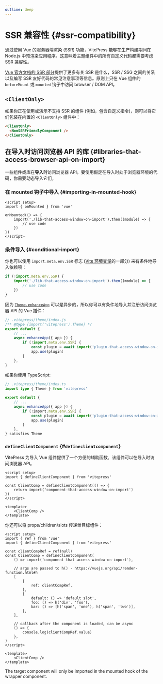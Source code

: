 ```yaml
---
outline: deep
---
```


# SSR 兼容性 {#ssr-compatibility}

通过使用 Vue 的服务器端渲染 (SSR) 功能，VitePress 能够在生产构建期间在 Node.js 中预渲染应用程序。这意味着主题组件中的所有自定义代码都需要考虑 SSR 兼容性。

[Vue 官方文档的 SSR 部分](https://cn.vuejs.org/guide/scaling-up/ssr.html)提供了更多有关 SSR 是什么，SSR / SSG 之间的关系以及编写 SSR 友好代码的常见注意事项等信息。原则上只在 Vue 组件的 `beforeMount` 或 `mounted` 钩子中访问 browser / DOM API。

## `<ClientOnly>`

如果你正在使用或演示不支持 SSR 的组件 (例如，包含自定义指令)，则可以将它们包装在内置的 `<ClientOnly>` 组件中：

```md
<ClientOnly>
  <NonSSRFriendlyComponent />
</ClientOnly>
```

## 在导入时访问浏览器 API 的库 {#libraries-that-access-browser-api-on-import}

一些组件或库在**导入时**访问浏览器 API。要使用假定在导入时处于浏览器环境的代码，你需要动态导入它们。

### 在 mounted 钩子中导入 {#importing-in-mounted-hook}

```vue
<script setup>
import { onMounted } from 'vue'

onMounted(() => {
	import('./lib-that-access-window-on-import').then((module) => {
		// use code
	})
})
</script>
```

### 条件导入 {#conditional-import}

你也可以使用 `import.meta.env.SSR` 标志 ([Vite 环境变量](https://cn.vitejs.dev/guide/env-and-mode.html#env-变量)的一部分) 来有条件地导入依赖项：

```js
if (!import.meta.env.SSR) {
	import('./lib-that-access-window-on-import').then((module) => {
		// use code
	})
}
```

因为 [`Theme.enhanceApp`](/vitepress/custom-theme#theme-interface) 可以是异步的，所以你可以有条件地导入并注册访问浏览器 API 的 Vue 插件：

```js
// .vitepress/theme/index.js
/** @type {import('vitepress').Theme} */
export default {
	// ...
	async enhanceApp({ app }) {
		if (!import.meta.env.SSR) {
			const plugin = await import('plugin-that-access-window-on-import')
			app.use(plugin)
		}
	},
}
```

如果你使用 TypeScript:

```ts
// .vitepress/theme/index.ts
import type { Theme } from 'vitepress'

export default {
	// ...
	async enhanceApp({ app }) {
		if (!import.meta.env.SSR) {
			const plugin = await import('plugin-that-access-window-on-import')
			app.use(plugin)
		}
	},
} satisfies Theme
```

### `defineClientComponent` {#`defineclientcomponent`}

VitePress 为导入 Vue 组件提供了一个方便的辅助函数，该组件可以在导入时访问浏览器 API。

```vue
<script setup>
import { defineClientComponent } from 'vitepress'

const ClientComp = defineClientComponent(() => {
	return import('component-that-access-window-on-import')
})
</script>

<template>
	<ClientComp />
</template>
```

你还可以将 props/children/slots 传递给目标组件：

```vue
<script setup>
import { ref } from 'vue'
import { defineClientComponent } from 'vitepress'

const clientCompRef = ref(null)
const ClientComp = defineClientComponent(
	() => import('component-that-access-window-on-import'),

	// args are passed to h() - https://vuejs.org/api/render-function.html#h
	[
		{
			ref: clientCompRef,
		},
		{
			default: () => 'default slot',
			foo: () => h('div', 'foo'),
			bar: () => [h('span', 'one'), h('span', 'two')],
		},
	],

	// callback after the component is loaded, can be async
	() => {
		console.log(clientCompRef.value)
	},
)
</script>

<template>
	<ClientComp />
</template>
```

The target component will only be imported in the mounted hook of the wrapper component.
